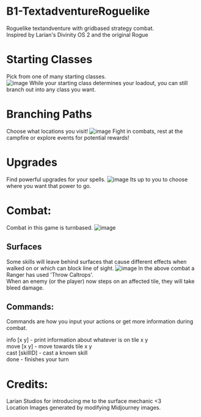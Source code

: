 # B1-TextadventureRoguelike
Roguelike textandventure with gridbased strategy combat.\
Inspired by Larian's Divinity OS 2 and the original Rogue

# Starting Classes 
Pick from one of many starting classes.\
![image](https://github.com/Umbrason/B1-TextadventureRoguelike/assets/45980080/088bf890-e4a4-47ca-b8c4-fee827841d41)
While your starting class determines your loadout, you can still branch out into any class you want.

# Branching Paths
Choose what locations you visit!
![image](https://github.com/Umbrason/B1-TextadventureRoguelike/assets/45980080/fbeb90d2-2cd5-4512-a7d9-d287951b3960)
Fight in combats, rest at the campfire or explore events for potential rewards!

# Upgrades
Find powerful upgrades for your spells.
![image](https://github.com/Umbrason/B1-TextadventureRoguelike/assets/45980080/d71e8587-e5aa-4523-aae6-b220cdc76a19)
Its up to you to choose where you want that power to go.

# Combat:
Combat in this game is turnbased.
![image](https://github.com/Umbrason/B1-TextadventureRoguelike/assets/45980080/a5a921c7-dd0e-474e-beab-84965dd53a2d)

## Surfaces
Some skills will leave behind surfaces that cause different effects when walked on or which can block line of sight.
![image](https://github.com/Umbrason/B1-TextadventureRoguelike/assets/45980080/71f05759-8e15-4fe3-a3f7-d5d57f253097)
In the above combat a Ranger has used 'Throw Caltrops'.\
When an enemy (or the player) now steps on an affected tile, they will take bleed damage.

## Commands:
Commands are how you input your actions or get more information during combat.

info [x y] - print information about whatever is on tile x y \
move [x y] - move towards tile x y \
cast [skillID] - cast a known skill \
done - finishes your turn

# Credits:
Larian Studios for introducing me to the surface mechanic <3 \
Location Images generated by modifying Midjourney images.

